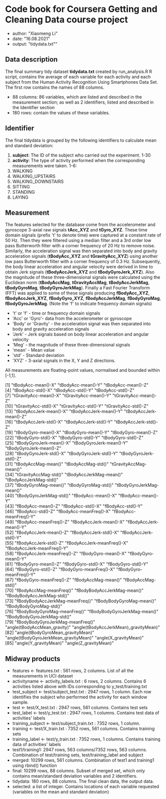 # Code book for Coursera Getting and Cleaning Data course project
- author: "Xiaomeng Li"
- date: "16.08.2021"
- output: "tidydata.txt""
## Data description
The final summary tidy dataset **tidydata.txt** created by run_analysis.R R script, contains the average of each variable for each activity and each subject from the Human Activity Recognition Using Smartphones Data Set. 
The first row contains the names of 88 columns.
- 88 columns: 86 variables, which are listed and described in the measurement section; as well as 2 identifiers, listed and described in the Identifier section
- 180 rows: contain the values of these variables.
## Identifier
The final tidydata is grouped by the following identifiers to calculate mean and standard deviation:
1. **subject**: The ID of the subject who carried out the experiment. 1-30
2. **activity**: The type of activity performed when the corresponding measurements were taken. 
1-6:
1. WALKING
2. WALKING_UPSTAIRS
3. WALKING_DOWNSTAIRS
4. SITTING
5. STANDING
6. LAYING
## Measurement
The features selected for the database come from the accelerometer and gyroscope 3-axial raw signals **tAcc_XYZ** and **tGyro_XYZ**. 
These time domain signals (prefix 't' to denote time) were captured at a constant rate of 50 Hz. Then they were filtered using a median filter and a 3rd order low pass Butterworth filter with a corner frequency of 20 Hz to remove noise. 
Similarly, the acceleration signal was then separated into body and gravity acceleration signals (**tBodyAcc_XYZ** and **tGravityAcc_XYZ**) using another low pass Butterworth filter with a corner frequency of 0.3 Hz. 
Subsequently, the body linear acceleration and angular velocity were derived in time to obtain Jerk signals (**tBodyAccJerk_XYZ** and **tBodyGyroJerk_XYZ**). 
Also the magnitude of these three-dimensional signals were calculated using the Euclidean norm (**tBodyAccMag**, **tGravityAccMag**, **tBodyAccJerkMag**, **tBodyGyroMag**, **tBodyGyroJerkMag**). 
Finally a Fast Fourier Transform (FFT) was applied to some of these signals producing **fBodyAcc_XYZ**, **fBodyAccJerk_XYZ**, **fBodyGyro_XYZ**, **fBodyAccJerkMag**, **fBodyGyroMag**, **fBodyGyroJerkMag**. (Note the 'f' to indicate frequency domain signals)

- 't' or 'f' - time or frequency domain signals
- 'Acc' or 'Gyro'- data from the accelerometer or gyroscope
- 'Body' or 'Gravity' - the acceleration signal was then separated into body and gravity acceleration signals
- 'Jerk' - Jerk signals based on body linear acceleration and angular velocity
- 'Meg' - the magnitude of these three-dimensional signals
- 'mean' - Mean value
- 'std' - Standard deviation
- 'XYZ' - 3-axial signals in the X, Y and Z directions.

All measurements are floating-point values, normalised and bounded within [-1,1].

 [1] "tBodyAcc-mean()-X"                    "tBodyAcc-mean()-Y"                    "tBodyAcc-mean()-Z"                   
 [4] "tBodyAcc-std()-X"                     "tBodyAcc-std()-Y"                     "tBodyAcc-std()-Z"                    
 [7] "tGravityAcc-mean()-X"                 "tGravityAcc-mean()-Y"                 "tGravityAcc-mean()-Z"                
[10] "tGravityAcc-std()-X"                  "tGravityAcc-std()-Y"                  "tGravityAcc-std()-Z"                 
[13] "tBodyAccJerk-mean()-X"                "tBodyAccJerk-mean()-Y"                "tBodyAccJerk-mean()-Z"               
[16] "tBodyAccJerk-std()-X"                 "tBodyAccJerk-std()-Y"                 "tBodyAccJerk-std()-Z"                
[19] "tBodyGyro-mean()-X"                   "tBodyGyro-mean()-Y"                   "tBodyGyro-mean()-Z"                  
[22] "tBodyGyro-std()-X"                    "tBodyGyro-std()-Y"                    "tBodyGyro-std()-Z"                   
[25] "tBodyGyroJerk-mean()-X"               "tBodyGyroJerk-mean()-Y"               "tBodyGyroJerk-mean()-Z"              
[28] "tBodyGyroJerk-std()-X"                "tBodyGyroJerk-std()-Y"                "tBodyGyroJerk-std()-Z"               
[31] "tBodyAccMag-mean()"                   "tBodyAccMag-std()"                    "tGravityAccMag-mean()"               
[34] "tGravityAccMag-std()"                 "tBodyAccJerkMag-mean()"               "tBodyAccJerkMag-std()"               
[37] "tBodyGyroMag-mean()"                  "tBodyGyroMag-std()"                   "tBodyGyroJerkMag-mean()"             
[40] "tBodyGyroJerkMag-std()"               "fBodyAcc-mean()-X"                    "fBodyAcc-mean()-Y"                   
[43] "fBodyAcc-mean()-Z"                    "fBodyAcc-std()-X"                     "fBodyAcc-std()-Y"                    
[46] "fBodyAcc-std()-Z"                     "fBodyAcc-meanFreq()-X"                "fBodyAcc-meanFreq()-Y"               
[49] "fBodyAcc-meanFreq()-Z"                "fBodyAccJerk-mean()-X"                "fBodyAccJerk-mean()-Y"               
[52] "fBodyAccJerk-mean()-Z"                "fBodyAccJerk-std()-X"                 "fBodyAccJerk-std()-Y"                
[55] "fBodyAccJerk-std()-Z"                 "fBodyAccJerk-meanFreq()-X"            "fBodyAccJerk-meanFreq()-Y"           
[58] "fBodyAccJerk-meanFreq()-Z"            "fBodyGyro-mean()-X"                   "fBodyGyro-mean()-Y"                  
[61] "fBodyGyro-mean()-Z"                   "fBodyGyro-std()-X"                    "fBodyGyro-std()-Y"                   
[64] "fBodyGyro-std()-Z"                    "fBodyGyro-meanFreq()-X"               "fBodyGyro-meanFreq()-Y"              
[67] "fBodyGyro-meanFreq()-Z"               "fBodyAccMag-mean()"                   "fBodyAccMag-std()"                   
[70] "fBodyAccMag-meanFreq()"               "fBodyBodyAccJerkMag-mean()"           "fBodyBodyAccJerkMag-std()"           
[73] "fBodyBodyAccJerkMag-meanFreq()"       "fBodyBodyGyroMag-mean()"              "fBodyBodyGyroMag-std()"              
[76] "fBodyBodyGyroMag-meanFreq()"          "fBodyBodyGyroJerkMag-mean()"          "fBodyBodyGyroJerkMag-std()"          
[79] "fBodyBodyGyroJerkMag-meanFreq()"      "angle(tBodyAccMean_gravity)"          "angle(tBodyAccJerkMean)_gravityMean)"
[82] "angle(tBodyGyroMean_gravityMean)"     "angle(tBodyGyroJerkMean_gravityMean)" "angle(X_gravityMean)"                
[85] "angle(Y_gravityMean)"                 "angle(Z_gravityMean)"                

## Midway products
- features <- features.txt : 561 rows, 2 columns. List of all the measurements in UCI dataset
- activityname <- activity_labels.txt : 6 rows, 2 columns. Contains 6 activities listed above with IDs corresponding to y_test/training.txt
- test_subject <- test/subject_test.txt : 2947 rows, 1 column. Each row identifies the subject who performed the activity for each window sample.
- test <- test/X_test.txt : 2947 rows, 561 columns. Contains test sets
- test_label <- test/y_test.txt : 2947 rows, 1 columns. Contains test data of activities' labels
- training_subject <- test/subject_train.txt : 7352 rows, 1 column. 
- training <- test/X_train.txt : 7352 rows, 561 columns. Contains training sets
- training_label <- test/y_train.txt : 7352 rows, 1 columns. Contains training data of activities' labels
- test1/training1: 2947 rows, 563 columns/7352 rows, 563 columns. Combination of test/training sets, test/training_label and subject
- merged: 10299 rows, 561 columns. Combination of test1 and training1 using rbind() function
- final: 10299 rows, 88 columns. Subset of merged set, which only contains mean/standard deviation variables and 2 identifiers.
- tidydata: 180 rows, 88 columns. The final clean data, the output data.
- selected: a list of integer. Contains locations of each variable requested (variables on the mean and standard deviation)
